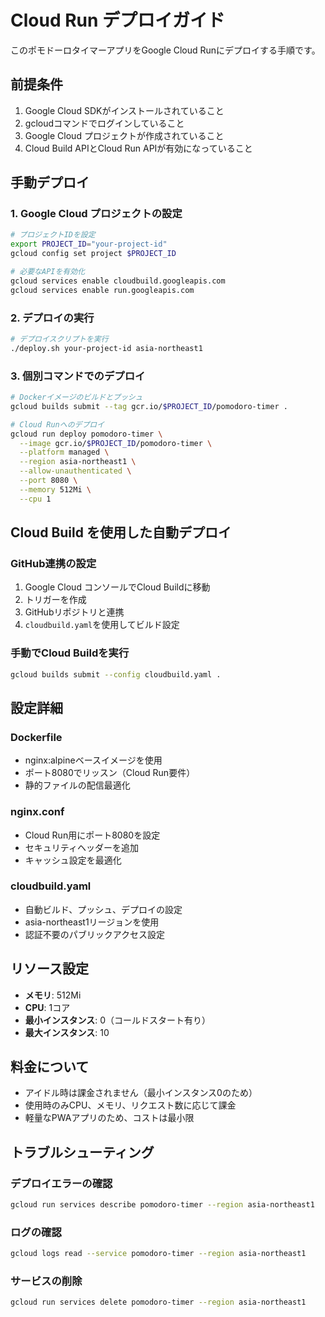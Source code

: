 # Cloud Run デプロイガイド

このポモドーロタイマーアプリをGoogle Cloud Runにデプロイする手順です。

## 前提条件

1. Google Cloud SDKがインストールされていること
2. gcloudコマンドでログインしていること
3. Google Cloud プロジェクトが作成されていること
4. Cloud Build APIとCloud Run APIが有効になっていること

## 手動デプロイ

### 1. Google Cloud プロジェクトの設定

```bash
# プロジェクトIDを設定
export PROJECT_ID="your-project-id"
gcloud config set project $PROJECT_ID

# 必要なAPIを有効化
gcloud services enable cloudbuild.googleapis.com
gcloud services enable run.googleapis.com
```

### 2. デプロイの実行

```bash
# デプロイスクリプトを実行
./deploy.sh your-project-id asia-northeast1
```

### 3. 個別コマンドでのデプロイ

```bash
# Dockerイメージのビルドとプッシュ
gcloud builds submit --tag gcr.io/$PROJECT_ID/pomodoro-timer .

# Cloud Runへのデプロイ
gcloud run deploy pomodoro-timer \
  --image gcr.io/$PROJECT_ID/pomodoro-timer \
  --platform managed \
  --region asia-northeast1 \
  --allow-unauthenticated \
  --port 8080 \
  --memory 512Mi \
  --cpu 1
```

## Cloud Build を使用した自動デプロイ

### GitHub連携の設定

1. Google Cloud コンソールでCloud Buildに移動
2. トリガーを作成
3. GitHubリポジトリと連携
4. `cloudbuild.yaml`を使用してビルド設定

### 手動でCloud Buildを実行

```bash
gcloud builds submit --config cloudbuild.yaml .
```

## 設定詳細

### Dockerfile
- nginx:alpineベースイメージを使用
- ポート8080でリッスン（Cloud Run要件）
- 静的ファイルの配信最適化

### nginx.conf
- Cloud Run用にポート8080を設定
- セキュリティヘッダーを追加
- キャッシュ設定を最適化

### cloudbuild.yaml
- 自動ビルド、プッシュ、デプロイの設定
- asia-northeast1リージョンを使用
- 認証不要のパブリックアクセス設定

## リソース設定

- **メモリ**: 512Mi
- **CPU**: 1コア
- **最小インスタンス**: 0（コールドスタート有り）
- **最大インスタンス**: 10

## 料金について

- アイドル時は課金されません（最小インスタンス0のため）
- 使用時のみCPU、メモリ、リクエスト数に応じて課金
- 軽量なPWAアプリのため、コストは最小限

## トラブルシューティング

### デプロイエラーの確認
```bash
gcloud run services describe pomodoro-timer --region asia-northeast1
```

### ログの確認
```bash
gcloud logs read --service pomodoro-timer --region asia-northeast1
```

### サービスの削除
```bash
gcloud run services delete pomodoro-timer --region asia-northeast1
```